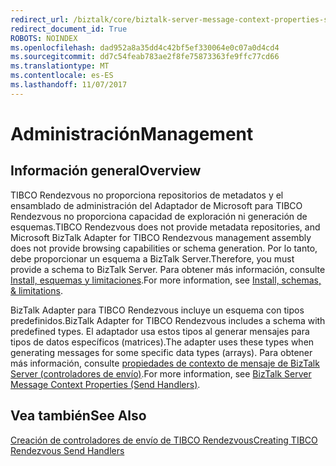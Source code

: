 ```yaml
---
redirect_url: /biztalk/core/biztalk-server-message-context-properties-send-handlers/
redirect_document_id: True
ROBOTS: NOINDEX
ms.openlocfilehash: dad952a8a35dd4c42bf5ef330064e0c07a0d4cd4
ms.sourcegitcommit: dd7c54feab783ae2f8fe75873363fe9ffc77cd66
ms.translationtype: MT
ms.contentlocale: es-ES
ms.lasthandoff: 11/07/2017
---
```

# <a name="management"></a><span data-ttu-id="83a27-101">Administración</span><span class="sxs-lookup"><span data-stu-id="83a27-101">Management</span></span>

## <a name="overview"></a><span data-ttu-id="83a27-102">Información general</span><span class="sxs-lookup"><span data-stu-id="83a27-102">Overview</span></span>
<span data-ttu-id="83a27-103">TIBCO Rendezvous no proporciona repositorios de metadatos y el ensamblado de administración del Adaptador de Microsoft para TIBCO Rendezvous no proporciona capacidad de exploración ni generación de esquemas.</span><span class="sxs-lookup"><span data-stu-id="83a27-103">TIBCO Rendezvous does not provide metadata repositories, and Microsoft BizTalk Adapter for TIBCO Rendezvous management assembly does not provide browsing capabilities or schema generation.</span></span> <span data-ttu-id="83a27-104">Por lo tanto, debe proporcionar un esquema a BizTalk Server.</span><span class="sxs-lookup"><span data-stu-id="83a27-104">Therefore, you must provide a schema to BizTalk Server.</span></span> <span data-ttu-id="83a27-105">Para obtener más información, consulte [Install, esquemas y limitaciones](../core/installing-biztalk-adapter-for-tibco-rendezvous.md).</span><span class="sxs-lookup"><span data-stu-id="83a27-105">For more information, see [Install, schemas, & limitations](../core/installing-biztalk-adapter-for-tibco-rendezvous.md).</span></span>
  
 <span data-ttu-id="83a27-106">BizTalk Adapter para TIBCO Rendezvous incluye un esquema con tipos predefinidos.</span><span class="sxs-lookup"><span data-stu-id="83a27-106">BizTalk Adapter for TIBCO Rendezvous includes a schema with predefined types.</span></span> <span data-ttu-id="83a27-107">El adaptador usa estos tipos al generar mensajes para tipos de datos específicos (matrices).</span><span class="sxs-lookup"><span data-stu-id="83a27-107">The adapter uses these types when generating messages for some specific data types (arrays).</span></span> <span data-ttu-id="83a27-108">Para obtener más información, consulte [propiedades de contexto de mensaje de BizTalk Server (controladores de envío)](../core/biztalk-server-message-context-properties-send-handlers.md).</span><span class="sxs-lookup"><span data-stu-id="83a27-108">For more information, see [BizTalk Server Message Context Properties (Send Handlers)](../core/biztalk-server-message-context-properties-send-handlers.md).</span></span>  
  
## <a name="see-also"></a><span data-ttu-id="83a27-109">Vea también</span><span class="sxs-lookup"><span data-stu-id="83a27-109">See Also</span></span>  
 [<span data-ttu-id="83a27-110">Creación de controladores de envío de TIBCO Rendezvous</span><span class="sxs-lookup"><span data-stu-id="83a27-110">Creating TIBCO Rendezvous Send Handlers</span></span>](../core/creating-tibco-rendezvous-send-handlers.md)
